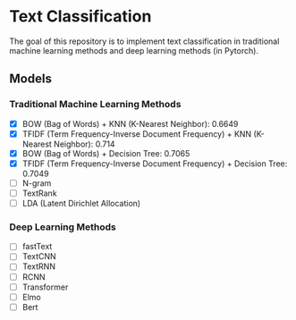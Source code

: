 # Text Classification

The goal of this repository is to implement text classification in traditional machine learning methods and deep learning methods (in Pytorch).

## Models

### Traditional Machine Learning Methods

- [x] BOW (Bag of Words) + KNN (K-Nearest Neighbor): 0.6649
- [x] TFIDF (Term Frequency-Inverse Document Frequency) + KNN (K-Nearest Neighbor): 0.714
- [x] BOW (Bag of Words) + Decision Tree: 0.7065
- [x] TFIDF (Term Frequency-Inverse Document Frequency) + Decision Tree: 0.7049
- [ ] N-gram
- [ ] TextRank
- [ ] LDA (Latent Dirichlet Allocation)

### Deep Learning Methods

- [ ] fastText
- [ ] TextCNN
- [ ] TextRNN
- [ ] RCNN
- [ ] Transformer
- [ ] Elmo
- [ ] Bert